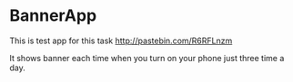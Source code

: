 # BannerApp

This is test app for this task http://pastebin.com/R6RFLnzm

It shows banner each time when you turn on your phone just three time a day. 
